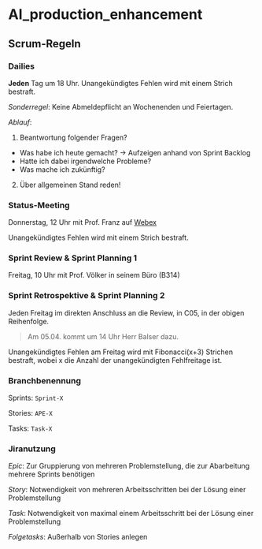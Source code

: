 # AI_production_enhancement

## Scrum-Regeln
### Dailies
**Jeden** Tag um 18 Uhr. Unangekündigtes Fehlen wird mit einem Strich bestraft.

*Sonderregel*: Keine Abmeldepflicht an Wochenenden und Feiertagen.

*Ablauf*: 
1. Beantwortung folgender Fragen?
* Was habe ich heute gemacht? -> Aufzeigen anhand von Sprint Backlog 
* Hatte ich dabei irgendwelche Probleme?
* Was mache ich zukünftig?
2. Über allgemeinen Stand reden!

### Status-Meeting
Donnerstag, 12 Uhr mit Prof. Franz auf [Webex](https://thu.webex.com/meet/4LTEKD28ZSO19z5iI6lS0B73wMMBJTHW)

Unangekündigtes Fehlen wird mit einem Strich bestraft.

### Sprint Review & Sprint Planning 1
Freitag, 10 Uhr mit Prof. Völker in seinem Büro (B314)

### Sprint Retrospektive & Sprint Planning 2
Jeden Freitag im direkten Anschluss an die Review, in C05, in der obigen Reihenfolge.
> Am 05.04. kommt um 14 Uhr Herr Balser dazu.

Unangekündigtes Fehlen am Freitag wird mit Fibonacci(x+3) Strichen bestraft, wobei x die Anzahl der unangekündigten Fehlfreitage ist.

### Branchbenennung
Sprints: `Sprint-X`

Stories: `APE-X`

Tasks: `Task-X`

### Jiranutzung

*Epic*: Zur Gruppierung von mehreren Problemstellung, die zur Abarbeitung mehrere Sprints benötigen

*Story*: Notwendigkeit von mehreren Arbeitsschritten bei der Lösung einer Problemstellung

*Task*: Notwendigkeit von maximal einem Arbeitsschritt bei der Lösung einer Problemstellung

*Folgetasks*: Außerhalb von Stories anlegen
